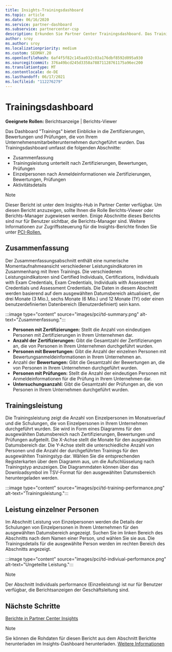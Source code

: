 ```yaml
---
title: Insights-Trainingsdashboard
ms.topic: article
ms.date: 06/16/2020
ms.service: partner-dashboard
ms.subservice: partnercenter-csp
description: Erkunden Sie Partner Center Trainingsdashboard. Das Training ist einer der Berichte, die im Bereich Partner Center Insights (PCI) verfügbar sind.
author: sroy
ms.author: sroy
ms.localizationpriority: medium
ms.custom: SEOMAY.20
ms.openlocfilehash: 6af4f5f82c145aa932c03a176dbf8592d095a930
ms.sourcegitcommit: 376a49bcd245d3358a78871128761175a96ec200
ms.translationtype: MT
ms.contentlocale: de-DE
ms.lasthandoff: 06/17/2021
ms.locfileid: "112276279"
---
```

# <a name="trainings-dashboard"></a>Trainingsdashboard

**Geeignete Rollen:** Berichtsanzeige | Berichts-Viewer

Das Dashboard "Trainings" bietet Einblicke in die Zertifizierungen, Bewertungen und Prüfungen, die von Ihrem Unternehmensmitarbeiterunternehmen durchgeführt wurden. Das Trainingsdashboard umfasst die folgenden Abschnitte:

- Zusammenfassung
- Trainingsleistung unterteilt nach Zertifizierungen, Bewertungen, Prüfungen
- Einzelpersonen nach Anmeldeinformationen wie Zertifizierungen, Bewertungen, Prüfungen
- Aktivitätsdetails

>[!NOTE] 
>Dieser Bericht ist unter dem Insights-Hub in Partner Center verfügbar. Um diesen Bericht anzuzeigen, sollte Ihnen die Rolle Berichts-Viewer oder Berichts-Manager zugewiesen werden. Einige Abschnitte dieses Berichts sind nur für Benutzer sichtbar, die Berichts-Manager sind. Weitere Informationen zur Zugriffssteuerung für die Insights-Berichte finden Sie unter [PCI-Rollen.](pci-roles.md)

## <a name="summary"></a>Zusammenfassung

Der Zusammenfassungsabschnitt enthält eine numerische Momentaufnahmeansicht verschiedener Leistungsindikatoren im Zusammenhang mit Ihren Trainings. Die verschiedenen Leistungsindikatoren sind Certified Individuals, Certifications, Individuals with Exam Credentials, Exam Credentials, Individuals with Assessment Credentials und Assessment Credentials. Die Daten in diesem Abschnitt werden basierend auf dem ausgewählten Datumsbereich aktualisiert, der drei Monate (3 Mio.), sechs Monate (6 Mio.) und 12 Monate (1Y) oder einen benutzerdefinierten Datenbereich (Benutzerdefiniert) sein kann. 

:::image type="content" source="images/pci/td-summary.png" alt-text="Zusammenfassung.":::

- **Personen mit Zertifizierungen:** Stellt die Anzahl von eindeutigen Personen mit Zertifizierungen in Ihrem Unternehmen dar.
- **Anzahl der Zertifizierungen:** Gibt die Gesamtzahl der Zertifizierungen an, die von Personen in Ihrem Unternehmen durchgeführt wurden.
- **Personen mit Bewertungen:** Gibt die Anzahl der einzelnen Personen mit Bewertungsanmeldeinformationen in Ihrem Unternehmen an. 
- Anzahl der **Bewertungen:** Gibt die Gesamtzahl der Bewertungen an, die von Personen in Ihrem Unternehmen durchgeführt wurden.
- **Personen mit Prüfungen:** Stellt die Anzahl der eindeutigen Personen mit Anmeldeinformationen für die Prüfung in Ihrem Unternehmen dar. 
- **Untersuchungsanzahl:** Gibt die Gesamtzahl der Prüfungen an, die von Personen in Ihrem Unternehmen durchgeführt wurden.

## <a name="training-performance"></a>Trainingsleistung

Die Trainingsleistung zeigt die Anzahl von Einzelpersonen im Monatsverlauf und die Schulungen, die von Einzelpersonen in Ihrem Unternehmen durchgeführt wurden. Sie wird in Form eines Diagramms für den ausgewählten Datumsbereich nach Zertifizierungen, Bewertungen und Prüfungen aufgeteilt. Die X-Achse stellt die Monate für den ausgewählten Datumsbereich dar. Die Y-Achse stellt die unterschiedliche Anzahl von Personen und die Anzahl der durchgeführten Trainings für den ausgewählten Trainingstyp dar. Wählen Sie die entsprechenden Registerkarten über dem Diagramm aus, um die Aufschlüsselung nach Trainingstyp anzuzeigen. Die Diagrammdaten können über das Downloadsymbol im TSV-Format für den ausgewählten Datumsbereich heruntergeladen werden.

:::image type="content" source="images/pci/td-training-performance.png" alt-text="Trainingsleistung.":::

## <a name="individuals-performance"></a>Leistung einzelner Personen

Im Abschnitt Leistung von Einzelpersonen werden die Details der Schulungen von Einzelpersonen in Ihrem Unternehmen für den ausgewählten Datumsbereich angezeigt. Suchen Sie im linken Bereich des Abschnitts nach dem Namen einer Person, und wählen Sie sie aus. Die Trainingsdetails für die ausgewählte Person werden im rechten Bereich des Abschnitts angezeigt.

:::image type="content" source="images/pci/td-indiviual-performance.png" alt-text="Ungeteilte Leistung.":::

>[!NOTE] 
> Der Abschnitt Individuals performance (Einzelleistung) ist nur für Benutzer verfügbar, die Berichtsanzeigen der Geschäftsleitung sind. 

## <a name="next-steps"></a>Nächste Schritte

[Berichte in Partner Center Insights](partner-center-insights.md)

>[!NOTE] 
> Sie können die Rohdaten für diesen Bericht aus dem Abschnitt Berichte herunterladen im Insights-Dashboard herunterladen. [Weitere Informationen](pci-download-reports.md)